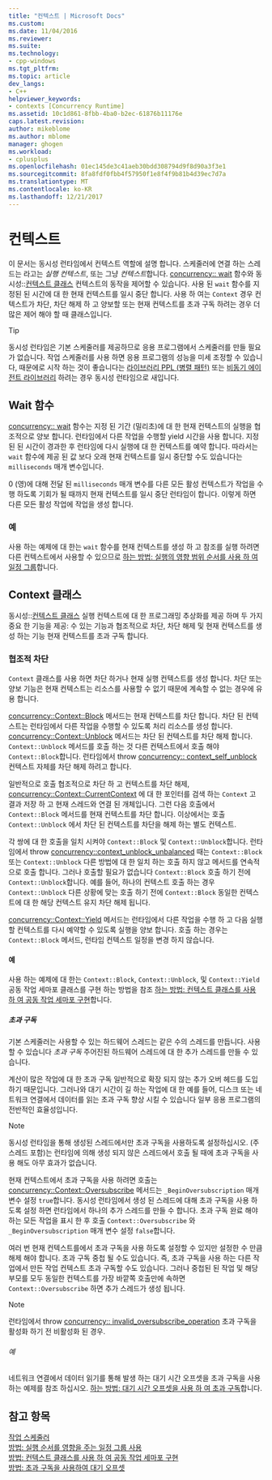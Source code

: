 ```yaml
---
title: "컨텍스트 | Microsoft Docs"
ms.custom: 
ms.date: 11/04/2016
ms.reviewer: 
ms.suite: 
ms.technology:
- cpp-windows
ms.tgt_pltfrm: 
ms.topic: article
dev_langs:
- C++
helpviewer_keywords:
- contexts [Concurrency Runtime]
ms.assetid: 10c1d861-8fbb-4ba0-b2ec-61876b11176e
caps.latest.revision: 
author: mikeblome
ms.author: mblome
manager: ghogen
ms.workload:
- cplusplus
ms.openlocfilehash: 01ec145de3c41aeb30bdd308794d9f8d90a3f3e1
ms.sourcegitcommit: 8fa8fdf0fbb4f57950f1e8f4f9b81b4d39ec7d7a
ms.translationtype: MT
ms.contentlocale: ko-KR
ms.lasthandoff: 12/21/2017
---
```

# <a name="contexts"></a>컨텍스트

이 문서는 동시성 런타임에서 컨텍스트 역할에 설명 합니다. 스케줄러에 연결 하는 스레드는 라고는 *실행 컨텍스트*, 또는 그냥 *컨텍스트*합니다. [concurrency:: wait](reference/concurrency-namespace-functions.md#wait) 함수와 동시성::[컨텍스트 클래스](../../parallel/concrt/reference/context-class.md) 컨텍스트의 동작을 제어할 수 있습니다. 사용 된 `wait` 함수를 지정된 된 시간에 대 한 현재 컨텍스트를 일시 중단 합니다. 사용 하 여는 `Context` 경우 컨텍스트가 차단, 차단 해제 하 고 양보할 또는 현재 컨텍스트를 초과 구독 하려는 경우 더 많은 제어 해야 할 때 클래스입니다.  
  
> [!TIP]
>  동시성 런타임은 기본 스케줄러를 제공하므로 응용 프로그램에서 스케줄러를 만들 필요가 없습니다. 작업 스케줄러를 사용 하면 응용 프로그램의 성능을 미세 조정할 수 있습니다, 때문에로 시작 하는 것이 좋습니다는 [라이브러리 PPL (병렬 패턴)](../../parallel/concrt/parallel-patterns-library-ppl.md) 또는 [비동기 에이전트 라이브러리](../../parallel/concrt/asynchronous-agents-library.md) 하려는 경우 동시성 런타임으로 새입니다.  
  
## <a name="the-wait-function"></a>Wait 함수  

 [concurrency:: wait](reference/concurrency-namespace-functions.md#wait) 함수는 지정 된 기간 (밀리초)에 대 한 현재 컨텍스트의 실행을 협조적으로 양보 합니다. 런타임에서 다른 작업을 수행할 yield 시간을 사용 합니다. 지정된 된 시간이 경과한 후 런타임에 다시 실행에 대 한 컨텍스트를 예약 합니다. 따라서는 `wait` 함수에 제공 된 값 보다 오래 현재 컨텍스트를 일시 중단할 수도 있습니다는 `milliseconds` 매개 변수입니다.  
  
 0 (영)에 대해 전달 된 `milliseconds` 매개 변수를 다른 모든 활성 컨텍스트가 작업을 수행 하도록 기회가 될 때까지 현재 컨텍스트를 일시 중단 런타임이 합니다. 이렇게 하면 다른 모든 활성 작업에 작업을 생성 합니다.  
  
### <a name="example"></a>예  
 사용 하는 예제에 대 한는 `wait` 함수를 현재 컨텍스트를 생성 하 고 참조를 실행 하려면 다른 컨텍스트에서 사용할 수 있으므로 [하는 방법: 실행의 영향 범위 순서를 사용 하 여 일정 그룹](../../parallel/concrt/how-to-use-schedule-groups-to-influence-order-of-execution.md)합니다.  
  
## <a name="the-context-class"></a>Context 클래스  
 동시성::[컨텍스트 클래스](../../parallel/concrt/reference/context-class.md) 실행 컨텍스트에 대 한 프로그래밍 추상화를 제공 하며 두 가지 중요 한 기능을 제공: 수 있는 기능과 협조적으로 차단, 차단 해제 및 현재 컨텍스트를 생성 하는 기능 현재 컨텍스트를 초과 구독 합니다.  
  
### <a name="cooperative-blocking"></a>협조적 차단  
 `Context` 클래스를 사용 하면 차단 하거나 현재 실행 컨텍스트를 생성 합니다. 차단 또는 양보 기능은 현재 컨텍스트는 리소스를 사용할 수 없기 때문에 계속할 수 없는 경우에 유용 합니다.  
  

 [concurrency::Context::Block](reference/context-class.md#block) 메서드는 현재 컨텍스트를 차단 합니다. 차단 된 컨텍스트는 런타임에서 다른 작업을 수행할 수 있도록 처리 리소스를 생성 합니다. [concurrency::Context::Unblock](reference/context-class.md#unblock) 메서드는 차단 된 컨텍스트를 차단 해제 합니다. `Context::Unblock` 메서드를 호출 하는 것 다른 컨텍스트에서 호출 해야 `Context::Block`합니다. 런타임에서 throw [concurrency:: context_self_unblock](../../parallel/concrt/reference/context-self-unblock-class.md) 컨텍스트 자체를 차단 해제 하려고 합니다.  
  
 일반적으로 호출 협조적으로 차단 하 고 컨텍스트를 차단 해제, [concurrency::Context::CurrentContext](reference/context-class.md#currentcontext) 에 대 한 포인터를 검색 하는 `Context` 고 결과 저장 하 고 현재 스레드와 연결 된 개체입니다. 그런 다음 호출에서 `Context::Block` 메서드를 현재 컨텍스트를 차단 합니다. 이상에서는 호출 `Context::Unblock` 에서 차단 된 컨텍스트를 차단을 해제 하는 별도 컨텍스트.  
  
 각 쌍에 대 한 호출을 일치 시켜야 `Context::Block` 및 `Context::Unblock`합니다. 런타임에서 throw [concurrency::context_unblock_unbalanced](../../parallel/concrt/reference/context-unblock-unbalanced-class.md) 때는 `Context::Block` 또는 `Context::Unblock` 다른 방법에 대 한 일치 하는 호출 하지 않고 메서드를 연속적으로 호출 합니다. 그러나 호출할 필요가 없습니다 `Context::Block` 호출 하기 전에 `Context::Unblock`합니다. 예를 들어, 하나의 컨텍스트 호출 하는 경우 `Context::Unblock` 다른 상황에 맞는 호출 하기 전에 `Context::Block` 동일한 컨텍스트에 대 한 해당 컨텍스트 유지 차단 해제 됩니다.  
  
 [concurrency::Context::Yield](reference/context-class.md#yield) 메서드는 런타임에서 다른 작업을 수행 하 고 다음 실행할 컨텍스트를 다시 예약할 수 있도록 실행을 양보 합니다. 호출 하는 경우는 `Context::Block` 메서드, 런타임 컨텍스트 일정을 변경 하지 않습니다.  

  
#### <a name="example"></a>예  
 사용 하는 예제에 대 한는 `Context::Block`, `Context::Unblock`, 및 `Context::Yield` 공동 작업 세마포 클래스를 구현 하는 방법을 참조 [하는 방법: 컨텍스트 클래스를 사용 하 여 공동 작업 세마포 구현](../../parallel/concrt/how-to-use-the-context-class-to-implement-a-cooperative-semaphore.md)합니다.  
  
##### <a name="oversubscription"></a>초과 구독  
 기본 스케줄러는 사용할 수 있는 하드웨어 스레드는 같은 수의 스레드를 만듭니다. 사용할 수 있습니다 *초과 구독* 주어진된 하드웨어 스레드에 대 한 추가 스레드를 만들 수 있습니다.  
  
 계산이 많은 작업에 대 한 초과 구독 일반적으로 확장 되지 않는 추가 오버 헤드를 도입 하기 때문입니다. 그러나와 대기 시간이 길 하는 작업에 대 한 예를 들어, 디스크 또는 네트워크 연결에서 데이터를 읽는 초과 구독 향상 시킬 수 있습니다 일부 응용 프로그램의 전반적인 효율성입니다.  
  
> [!NOTE]
>  동시성 런타임을 통해 생성된 스레드에서만 초과 구독을 사용하도록 설정하십시오. (주 스레드 포함)는 런타임에 의해 생성 되지 않은 스레드에서 호출 될 때에 초과 구독을 사용 해도 아무 효과가 없습니다.  
  
 현재 컨텍스트에서 초과 구독을 사용 하려면 호출는 [concurrency::Context::Oversubscribe](reference/context-class.md#oversubscribe) 메서드는 `_BeginOversubscription` 매개 변수 설정 `true`합니다. 동시성 런타임에서 생성 된 스레드에 대해 초과 구독을 사용 하도록 설정 하면 런타임에서 하나의 추가 스레드를 만들 수 합니다. 초과 구독 완료 해야 하는 모든 작업을 표시 한 후 호출 `Context::Oversubscribe` 와 `_BeginOversubscription` 매개 변수 설정 `false`합니다.  

  
 여러 번 현재 컨텍스트를에서 초과 구독을 사용 하도록 설정할 수 있지만 설정한 수 만큼 해제 해야 합니다. 초과 구독 중첩 될 수도 있습니다. 즉, 초과 구독을 사용 하는 다른 작업에서 만든 작업 컨텍스트 초과 구독할 수도 있습니다. 그러나 중첩된 된 작업 및 해당 부모를 모두 동일한 컨텍스트를 가장 바깥쪽 호출만에 속하면 `Context::Oversubscribe` 하면 추가 스레드가 생성 됩니다.  
  
> [!NOTE]
>  런타임에서 throw [concurrency:: invalid_oversubscribe_operation](../../parallel/concrt/reference/invalid-oversubscribe-operation-class.md) 초과 구독을 활성화 하기 전 비활성화 된 경우.  
  
###### <a name="example"></a>예  
 네트워크 연결에서 데이터 읽기를 통해 발생 하는 대기 시간 오프셋을 초과 구독을 사용 하는 예제를 참조 하십시오. [하는 방법: 대기 시간 오프셋을 사용 하 여 초과 구독](../../parallel/concrt/how-to-use-oversubscription-to-offset-latency.md)합니다.  
  
## <a name="see-also"></a>참고 항목  
 [작업 스케줄러](../../parallel/concrt/task-scheduler-concurrency-runtime.md)   
 [방법: 실행 순서를 영향을 주는 일정 그룹 사용](../../parallel/concrt/how-to-use-schedule-groups-to-influence-order-of-execution.md)   
 [방법: 컨텍스트 클래스를 사용 하 여 공동 작업 세마포 구현](../../parallel/concrt/how-to-use-the-context-class-to-implement-a-cooperative-semaphore.md)   
 [방법: 초과 구독을 사용하여 대기 오프셋](../../parallel/concrt/how-to-use-oversubscription-to-offset-latency.md)

